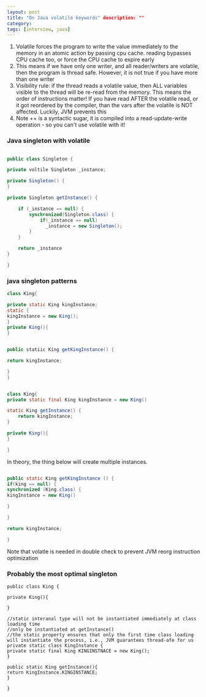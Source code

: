 ```yaml
---
layout: post
title: "On Java volatile keywords" description: ""
category: 
tags: [interview, java]
---
```


1. Volatile forces the program to write the value immediately to the memory in an atomic action by passing cpu cache. reading bypasses CPU cache too, or force the CPU cache to expire early
2. This means if we have only one writer, and all reader/writers are volatile, then the program is thread safe. However, it is not true if you have more than one writer
3. Visibility rule: if the thread reads a volatile value, then ALL variables visible to the thread will be re-read from the memory. This means the order of instructions matter! If you have read AFTER the volatile read, or it got reordered by the compiler, than the vars after the volatile is NOT affected. Luckily, JVM prevents this
4. Note ++ is a syntactic sugar, it is compiled into a read-update-write operation - so you can't use volatile with it!

### Java singleton with volatile

```java

public class Singleton {

private voltile Singleton _instance;

private Singleton() {
}

private Singleton getInstance() {

	if (_instance == null) {
		synchronized(Singleton.class) {
			if(_instance == null)
			  _instance = new Singleton();
		}
	}

	return _instance
}

}
```

### java singleton patterns

```java
class King{

private static King kingInstance;
static {
kingInstance = new King();
}
private King(){
}


public statiic King getKingInstance() {

return kingInstance;

}
}


```

```java

class King{
private static final King kingInstance = new King()

static King getInstance() {
	return kingInstance;
}

private King(){
}

}
```

In theory, the thing below will create multiple instances. 

```java

public static King getKingInstance () {
if(king == null) { 
synchronized (King.class) {
kingInstance = new King()

}

}

return kingInstance;

}

```

Note that volatle is needed in double check to prevent JVM reorg instruction optimization

### Probably the most optimal singleton

```
public class King {

private King(){

}

//static interanal type will not be instantiated immediately at class loading time
//only be instantiated at getInstance()
//the static property ensures that only the first time class loading will instantiate the process, i.e., JVM guarantees thread-afe for us
private static class KingInstance {
private static final King KINGINSTNACE = new King();
}

public static King getInstance(){
return KingInstance.KINGINSTANCE;
}

}

```
